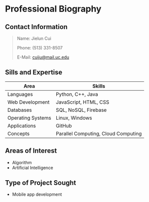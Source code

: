 # Professional Biography
## Contact Information
> Name: Jielun Cui
> 
> Phone: (513) 331-8507
> 
> E-Mail: cuiju@mail.uc.edu

## Sills and Expertise
| Area | Skills |
| --- | --- |
| Languages | Python, C++, Java|
| Web Development | JavaScript, HTML, CSS|
| Databases | SQL, NoSQL, Firebase |
| Operating Systems | Linux, Windows |
| Applications |  GitHub |
| Concepts | Parallel Computing, Cloud Computing |

## Areas of Interest
- Algorithm
- Artificial Intelligence

## Type of Project Sought
- Mobile app development
 
